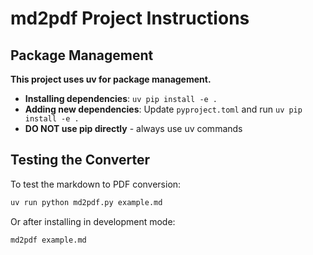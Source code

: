 # md2pdf Project Instructions

## Package Management

**This project uses uv for package management.**

- **Installing dependencies**: `uv pip install -e .`
- **Adding new dependencies**: Update `pyproject.toml` and run `uv pip install -e .`
- **DO NOT use pip directly** - always use uv commands

## Testing the Converter

To test the markdown to PDF conversion:

```bash
uv run python md2pdf.py example.md
```

Or after installing in development mode:

```bash
md2pdf example.md
```

